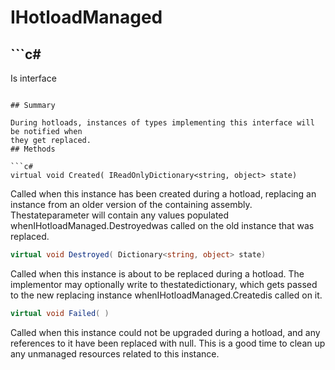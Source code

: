 # IHotloadManaged

## ```c#
Is interface
```

## Summary

During hotloads, instances of types implementing this interface will be notified when
they get replaced.
## Methods

```c#
virtual void Created( IReadOnlyDictionary<string, object> state) 
```
Called when this instance has been created during a hotload, replacing an
instance from an older version of the containing assembly. Thestateparameter will contain any values populated whenIHotloadManaged.Destroyedwas called
on the old instance that was replaced.
```c#
virtual void Destroyed( Dictionary<string, object> state) 
```
Called when this instance is about to be replaced during a hotload.
The implementor may optionally write to thestatedictionary, which gets passed to the new replacing instance whenIHotloadManaged.Createdis called on it.
```c#
virtual void Failed( ) 
```
Called when this instance could not be upgraded during a hotload, and any references
to it have been replaced with null. This is a good time to clean up any unmanaged resources
related to this instance.
